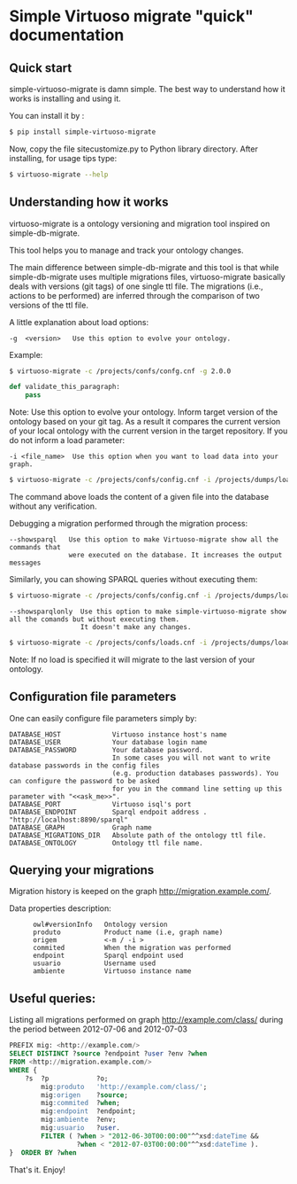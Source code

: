 Simple Virtuoso migrate "quick" documentation
======


Quick start
---

simple-virtuoso-migrate is damn simple. The best way to understand how it works is installing and using it.

You can install it by :

```bash
$ pip install simple-virtuoso-migrate
```

Now, copy the file sitecustomize.py to Python library directory. After installing, for usage tips type:

```bash
$ virtuoso-migrate --help
```

Understanding how it works
---

virtuoso-migrate is a ontology versioning and migration tool inspired on simple-db-migrate.

This tool helps you to manage and track your ontology changes.

The main difference between simple-db-migrate and this tool is that while simple-db-migrate uses multiple migrations files, virtuoso-migrate basically deals with versions (git tags) of one single ttl file. The migrations (i.e.,  actions to be performed) are inferred through the comparison of two versions of the ttl file.

A little explanation about load options:

    -g  <version>   Use this option to evolve your ontology.

Example:

```bash
$ virtuoso-migrate -c /projects/confs/confg.cnf -g 2.0.0
```

```python
def validate_this_paragraph:
    pass
```

Note: Use this option to evolve your ontology. Inform target version of the ontology based on your git tag.
As a result it compares the current version of your local ontology with the current version in the target repository.
If you do not inform a load parameter:

    -i <file_name>  Use this option when you want to load data into your graph.

```bash
$ virtuoso-migrate -c /projects/confs/config.cnf -i /projects/dumps/load.ttl
```

The command above loads the content of a given file into the database without any verification.

Debugging a migration performed through the migration process:

    --showsparql   Use this option to make Virtuoso-migrate show all the commands that
                   were executed on the database. It increases the output messages

Similarly, you can showing SPARQL queries without executing them:

```bash
$ virtuoso-migrate -c /projects/confs/config.cnf -i /projects/dumps/load.ttl --showsparql
```


    --showsparqlonly  Use this option to make simple-virtuoso-migrate show all the comands but without executing them.
                      It doesn't make any changes.

```bash
$ virtuoso-migrate -c /projects/confs/loads.cnf -i /projects/dumps/loads.ttl --showsparqlonly
```

Note: If no load is specified it will migrate to the last version of your ontology.

Configuration file parameters
-----

One can easily configure file parameters simply by:

    DATABASE_HOST             Virtuoso instance host's name
    DATABASE_USER             Your database login name
    DATABASE_PASSWORD         Your database password.
                              In some cases you will not want to write database passwords in the config files 
                              (e.g. production databases passwords). You can configure the password to be asked 
                              for you in the command line setting up this parameter with "<<ask_me>>".
    DATABASE_PORT             Virtuoso isql's port
    DATABASE_ENDPOINT         Sparql endpoit address . "http://localhost:8890/sparql"
    DATABASE_GRAPH            Graph name
    DATABASE_MIGRATIONS_DIR   Absolute path of the ontology ttl file.
    DATABASE_ONTOLOGY         Ontology ttl file name.


Querying your migrations
-----

Migration history is keeped on the graph <http://migration.example.com/>.

Data properties description:

          owl#versionInfo   Ontology version
          produto           Product name (i.e, graph name)
          origem            <-m / -i >
          commited          When the migration was performed
          endpoint          Sparql endpoint used
          usuario           Username used
          ambiente          Virtuoso instance name

Useful queries:
---

Listing all migrations performed on graph http://example.com/class/ 
during the period between 2012-07-06 and 2012-07-03

```sql
PREFIX mig: <http://example.com/>
SELECT DISTINCT ?source ?endpoint ?user ?env ?when
FROM <http://migration.example.com/>
WHERE {
    ?s  ?p            ?o;
        mig:produto   'http://example.com/class/';
        mig:origen    ?source;
        mig:commited  ?when;
        mig:endpoint  ?endpoint;
        mig:ambiente  ?env;
        mig:usuario   ?user.
        FILTER ( ?when > "2012-06-30T00:00:00"^^xsd:dateTime && 
                 ?when < "2012-07-03T00:00:00"^^xsd:dateTime ).
}  ORDER BY ?when
```

That's it. Enjoy!
